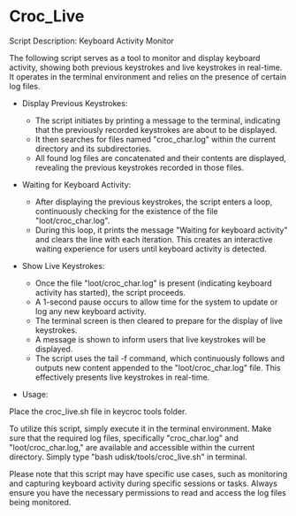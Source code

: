 # Croc_Live

Script Description: Keyboard Activity Monitor

The following script serves as a tool to monitor and display keyboard activity, showing both previous keystrokes and live keystrokes in real-time. It operates in the terminal environment and relies on the presence of certain log files.

- Display Previous Keystrokes:
   - The script initiates by printing a message to the terminal, indicating that the previously recorded keystrokes are about to be displayed.
   - It then searches for files named "croc_char.log" within the current directory and its subdirectories.
   - All found log files are concatenated and their contents are displayed, revealing the previous keystrokes recorded in those files.
 
- Waiting for Keyboard Activity:
   - After displaying the previous keystrokes, the script enters a loop, continuously checking for the existence of the file "loot/croc_char.log".
   - During this loop, it prints the message "Waiting for keyboard activity" and clears the line with each iteration. This creates an interactive waiting experience for users until keyboard activity is detected.
 
- Show Live Keystrokes:
   - Once the file "loot/croc_char.log" is present (indicating keyboard activity has started), the script proceeds.
   - A 1-second pause occurs to allow time for the system to update or log any new keyboard activity.
   - The terminal screen is then cleared to prepare for the display of live keystrokes.
   - A message is shown to inform users that live keystrokes will be displayed.
   - The script uses the tail -f command, which continuously follows and outputs new content appended to the "loot/croc_char.log" file. This effectively presents live keystrokes in real-time.

- Usage:

Place the croc_live.sh file in keycroc tools folder.

To utilize this script, simply execute it in the terminal environment. Make sure that the required log files, specifically "croc_char.log" and "loot/croc_char.log," are available and accessible within the current directory. Simply type "bash udisk/tools/croc_live.sh" in terminal.

Please note that this script may have specific use cases, such as monitoring and capturing keyboard activity during specific sessions or tasks. Always ensure you have the necessary permissions to read and access the log files being monitored.
